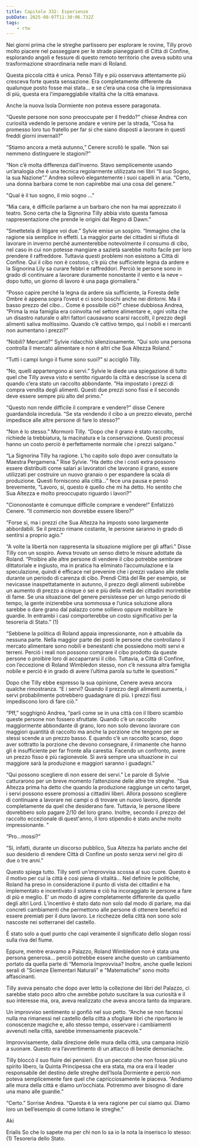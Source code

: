 ```yaml
---
title: Capitolo 332: Esperienze
pubDate: 2025-08-07T11:30:06.732Z
tags:
    - rtw
---
```











Nei giorni prima che le streghe partissero per esplorare le rovine, Tilly provò molto piacere nel passeggiare per le strade pianeggianti di Città di Confine, esplorando angoli e fessure di questo remoto territorio che aveva subito una trasformazione straordinaria nelle mani di Roland.


Questa piccola città è unica. Pensò Tilly e più osservava attentamente più cresceva forte questa sensazione. Era completamente differente da qualunque posto fosse mai stata… e se c’era una cosa che la impressionava di più, questa era l’impareggiabile vitalità che la città emanava.


Anche la nuova Isola Dormiente non poteva essere paragonata.


“Queste persone non sono preoccupate per il freddo?” chiese Andrea con curiosità vedendo le persone andare e venire per la strada, “Cosa ha promesso loro tuo fratello per far sì che siano disposti a lavorare in questi freddi giorni invernali?”


“Stiamo ancora a metà autunno,” Cenere scrollò le spalle. “Non sai nemmeno distinguere le stagioni?”


“Non c’è molta differenza dall’inverno. Stavo semplicemente usando un’analogia che è una tecnica regolarmente utilizzata nei libri “Il suo Sogno, la sua Nazione”.” Andrea sollevò elegantemente i suoi capelli in aria. “Certo, una donna barbara come te non capirebbe mai una cosa del genere.”


"Qual è il tuo sogno, il mio sogno ..."


“Mia cara, è difficile parlarne a un barbaro che non ha mai apprezzato il teatro. Sono certa che la Signorina Tilly abbia visto questa famosa rappresentazione che prende le origini dal Regno di Dawn.”


“Smettetela di litigare voi due.” Sylvie emise un sospiro. “Immagino che la ragione sia semplice in effetti. La maggior parte dei cittadini si rifiuta di lavorare in inverno perché aumenterebbe notevolmente il consumo di cibo, nel caso in cui non potesse mangiare a sazietà sarebbe molto facile per loro prendere il raffreddore. Tuttavia questi problemi non esistono a Città di Confine. Qui il cibo non è costoso, c’è più che sufficiente legna da ardere e la Signorina Lily sa curare febbri e raffreddori. Perciò le persone sono in grado di continuare a lavorare duramente nonostante il vento e la neve – dopo tutto, un giorno di lavoro è una paga giornaliera.”


“Posso capire perché la legna da ardere sia sufficiente, la Foresta delle Ombre è appena sopra l’ovest e ci sono boschi anche nei dintorni. Ma il basso prezzo del cibo… Come è possibile ciò?” chiese dubbiosa Andrea, “Prima la mia famiglia era coinvolta nel settore alimentare e, ogni volta che un disastro naturale o altri fattori causavano scarsi raccolti, il prezzo degli alimenti saliva moltissimo. Quando c’è cattivo tempo, qui i nobili e i mercanti non aumentano i prezzi?”


“Nobili? Mercanti?” Sylvie ridacchiò silenziosamente. “Qui solo una persona controlla il mercato alimentare e non è altri che Sua Altezza Roland.”


“Tutti i campi lungo il fiume sono suoi?” si accigliò Tilly.


“No, quelli appartengono ai servi.” Sylvie le diede una spiegazione di tutto quel che Tilly aveva visto e sentito riguardo la città e descrisse la scena di quando c’era stato un raccolto abbondante. “Ha impostato i prezzi di compra vendita degli alimenti. Questi due prezzi sono fissi e il secondo deve essere sempre più alto del primo.”


“Questo non rende difficile il comprare e vendere?” disse Cenere guardandola incredula. “Se sta vendendo il cibo a un prezzo elevato, perché impedisce alle altre persone di fare lo stesso?”


“Non è lo stesso.” Mormorò Tilly. “Dopo che il grano è stato raccolto, richiede la trebbiatura, la macinatura e la conservazione. Questi processi hanno un costo perciò è perfettamente normale che i prezzi salgano.”


“La Signorina Tilly ha ragione. L’ho capito solo dopo aver consultato la Maestra Pergamena.” Rise Sylvie. “Ha detto che i costi extra possono essere distribuiti come salari ai lavoratori che lavorano il grano, essere utilizzati per costruire un nuovo granaio o per espandere la scala di produzione. Questi forniscono alla città…” fece una pausa e pensò brevemente, “Lavoro, si, questo è quello che mi ha detto. Ho sentito che Sua Altezza e molto preoccupato riguardo i lavori?”


"Ciononostante è comunque difficile comprare e vendere!” Enfatizzò Cenere. “Il commercio non dovrebbe essere libero?”


“Forse si, ma i prezzi che Sua Altezza ha imposto sono largamente abbordabili. Se il prezzo rimane costante, le persone saranno in grado di sentirsi a proprio agio.”


“A volte la libertà non rappresenta la situazione migliore per gli affari.” Disse Tilly con un sospiro. Aveva trovato un senso dietro le misure adottate da Roland. “Proibire alle altre persone di vendere il cibo potrebbe sembrare dittatoriale e ingiusto, ma in pratica ha eliminato l’accumulazione e la speculazione, quindi è efficace nel prevenire che i prezzi vadano alle stelle durante un periodo di carenza di cibo. Prendi Città del Re per esempio, se nevicasse inaspettatamente in autunno, il prezzo degli alimenti subirebbe un aumento di prezzo a cinque o sei e più della metà dei cittadini morirebbe di fame. Se una situazione del genere persistesse per un lungo periodo di tempo, la gente inizierebbe una sommossa e l’unica soluzione allora sarebbe o dare grano dal palazzo come sollievo oppure mobilitare le guardie. In entrambi i casi comporterebbe un costo significativo per la tesoreria di Stato.” (1)


“Sebbene la politica di Roland appaia impressionante, non è attuabile da nessuna parte. Nella maggior parte dei posti le persone che controllano il mercato alimentare sono nobili e benestanti che possiedono molti servi e terreni. Perciò i reali non possono comprare il cibo prodotto da queste persone o proibire loro di accaparrarsi il cibo. Tuttavia, a Città di Confine, con l’eccezione di Roland Wimbledon stesso, non c’è nessuna altra famiglia nobile e perciò è in grado di avere l’ultima parola su tutte le questioni.”


Dopo che Tilly ebbe espresso la sua opinione, Cenere aveva ancora qualche rimostranza. “E i servi? Quando il prezzo degli alimenti aumenta, i servi probabilmente potrebbero guadagnare di più. I prezzi fissi impediscono loro di fare ciò.”


“Pff,” sogghignò Andrea, “parli come se in una città con il libero scambio queste persone non fossero sfruttate. Quando c’è un raccolto maggiormente abbondante di grano, loro non solo devono lavorare con maggiori quantità di raccolto ma anche la porzione che tengono per se stessi scende a un prezzo basso. E quando c’è un raccolto scarso, dopo aver sottratto la porzione che devono consegnare, il rimanente che hanno  gli è insufficiente per far fronte alla carestia. Facendo un confronto, avere un prezzo fisso è più ragionevole. Sì avrà sempre una situazione in cui maggiore sarà la produzione e maggiori saranno i guadagni.”


“Qui possono scegliere di non essere dei servi.” Le parole di Sylvie catturarono per un breve momento l’attenzione delle altre tre streghe. “Sua Altezza prima ha detto che quando la produzione raggiunge un certo target, i servi possono essere promossi a cittadini liberi. Allora possono scegliere di continuare a lavorare nei campi o di trovare un nuovo lavoro, dipende completamente da quel che desiderano fare. Tuttavia, le persone libere dovrebbero solo pagare 2/10 del loro grano. Inoltre, secondo il prezzo del raccolto eccezionale di quest'anno, il loro stipendio è stato anche molto impressionante. "


“Pro…mossi?”


“Si, infatti, durante un discorso pubblico, Sua Altezza ha parlato anche del suo desiderio di rendere Città di Confine un posto senza servi nel giro di due o tre anni.”


Questo spiega tutto. Tilly sentì un’improvvisa scossa al suo cuore. Questo è il motivo per cui la città è così piena di vitalità… Nel definire le politiche, Roland ha preso in considerazione il punto di vista dei cittadini e ha implementato e incentivato il sistema e ciò ha incoraggiato le persone a fare di più e meglio. E’ un modo di agire completamente differente da quello degli altri Lord. L’incentivo è stato dato non solo dal modo di parlare, ma dai concreti cambiamenti che permettono alle persone di ottenere benefici ed essere premiati per il duro lavoro. Le ricchezze della città non sono solo nascoste nei sotterranei del castello.


È stato solo a quel punto che capì veramente il significato dello slogan rossi sulla riva del fiume.


Eppure, mentre eravamo a Palazzo, Roland Wimbledon non è stata una persona generosa… perciò potrebbe essere anche questo un cambiamento portato da quella parte di “Memoria Improvvisa? Inoltre, anche quelle lezioni serali di "Scienze Elementari Naturali" e "Matematiche" sono molto affascinanti.


Tilly aveva pensato che dopo aver letto la collezione dei libri del Palazzo, ci sarebbe stato poco altro che avrebbe potuto suscitare la sua curiosità e il suo interesse ma, ora, aveva realizzato che aveva ancora tanto da imparare.


Un improvviso sentimento si gonfiò nel suo petto. “Anche se non facessi nulla ma rimanessi nel castello della città a sfogliare libri che riportano le conoscenze magiche e, allo stesso tempo, osservare i cambiamenti avvenuti nella città, sarebbe immensamente piacevole.”


Improvvisamente, dalla direzione delle mura della città, una campana iniziò a suonare. Questo era l’avvertimento di un attacco di bestie demoniache.


Tilly bloccò il suo fluire dei pensieri. Era un peccato che non fosse più uno spirito libero, la Quinta Principessa che era stata, ma ora era il leader responsabile del destino delle streghe dell’Isola Dormiente e perciò non poteva semplicemente fare quel che capricciosamente le piaceva. “Andiamo alle mura della città e diamo un’occhiata. Potremmo aver bisogno di dare una mano alle guardie.”


“Certo.” Sorrise Andrea. “Questa è la vera ragione per cui siamo qui. Diamo loro un bell’esempio di come lottano le streghe.”






Aki










 Erialis So che lo sapete ma per chi non lo sa io la nota la inserisco lo stesso: (1) Tesoreria dello Stato.  
                                


                                




